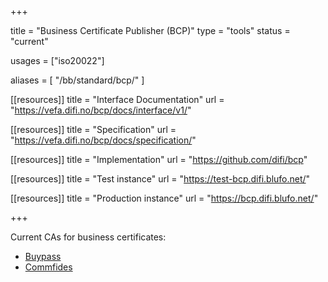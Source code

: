 +++

title = "Business Certificate Publisher (BCP)"
type = "tools"
status = "current"

usages = ["iso20022"]

aliases = [ "/bb/standard/bcp/" ]

[[resources]]
title = "Interface Documentation"
url = "https://vefa.difi.no/bcp/docs/interface/v1/"

[[resources]]
title = "Specification"
url = "https://vefa.difi.no/bcp/docs/specification/"

[[resources]]
title = "Implementation"
url = "https://github.com/difi/bcp"

[[resources]]
title = "Test instance"
url = "https://test-bcp.difi.blufo.net/"

[[resources]]
title = "Production instance"
url = "https://bcp.difi.blufo.net/"

+++

Current CAs for business certificates:

* [Buypass](https://www.buypass.no/)
* [Commfides](https://www.commfides.com/)
